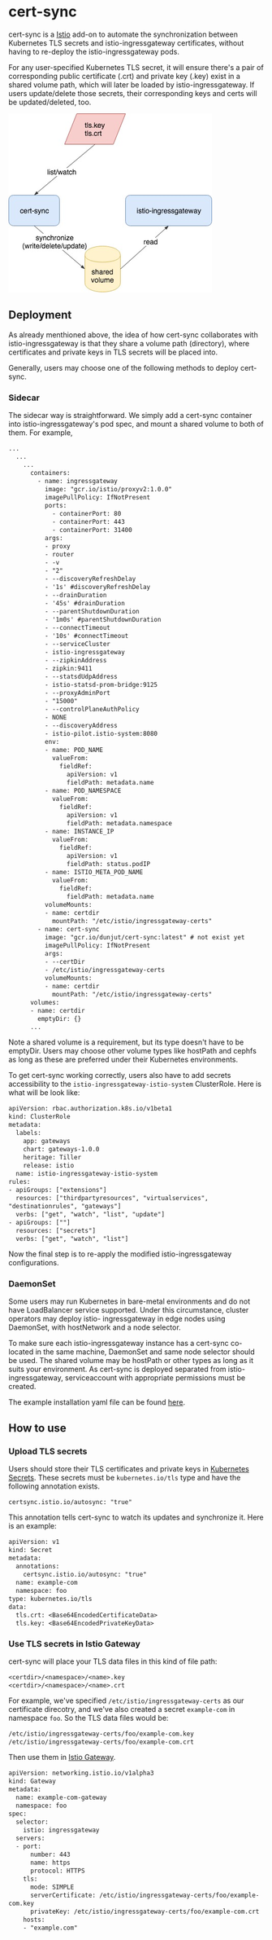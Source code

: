 # cert-sync

cert-sync is a [Istio](https://istio.io/) add-on to automate the synchronization between
Kubernetes TLS secrets and istio-ingressgateway certificates, without having to re-deploy
the istio-ingressgateway pods.

For any user-specified Kubernetes TLS secret, it will ensure there's a pair of
corresponding public certificate (.crt) and private key (.key) exist in a shared volume
path, which will later be loaded by istio-ingressgateway. If users update/delete those
secrets, their corresponding keys and certs will be updated/deleted, too.

![cert-sync high level overview diagram](./docs/images/high-level-overview.jpeg)

## Deployment

As already menthioned above, the idea of how cert-sync collaborates with
istio-ingressgateway is that they share a volume path (directory), where certificates and
private keys in TLS secrets will be placed into.

Generally, users may choose one of the following methods to deploy cert-sync.

### Sidecar

The sidecar way is straightforward. We simply add a cert-sync container into
istio-ingressgateway's pod spec, and mount a shared volume to both of them. For example,

```
...
  ...
    ...
      containers:
        - name: ingressgateway
          image: "gcr.io/istio/proxyv2:1.0.0"
          imagePullPolicy: IfNotPresent
          ports:
            - containerPort: 80
            - containerPort: 443
            - containerPort: 31400
          args:
          - proxy
          - router
          - -v
          - "2"
          - --discoveryRefreshDelay
          - '1s' #discoveryRefreshDelay
          - --drainDuration
          - '45s' #drainDuration
          - --parentShutdownDuration
          - '1m0s' #parentShutdownDuration
          - --connectTimeout
          - '10s' #connectTimeout
          - --serviceCluster
          - istio-ingressgateway
          - --zipkinAddress
          - zipkin:9411
          - --statsdUdpAddress
          - istio-statsd-prom-bridge:9125
          - --proxyAdminPort
          - "15000"
          - --controlPlaneAuthPolicy
          - NONE
          - --discoveryAddress
          - istio-pilot.istio-system:8080
          env:
          - name: POD_NAME
            valueFrom:
              fieldRef:
                apiVersion: v1
                fieldPath: metadata.name
          - name: POD_NAMESPACE
            valueFrom:
              fieldRef:
                apiVersion: v1
                fieldPath: metadata.namespace
          - name: INSTANCE_IP
            valueFrom:
              fieldRef:
                apiVersion: v1
                fieldPath: status.podIP
          - name: ISTIO_META_POD_NAME
            valueFrom:
              fieldRef:
                fieldPath: metadata.name
          volumeMounts:
          - name: certdir
            mountPath: "/etc/istio/ingressgateway-certs"
        - name: cert-sync
          image: "gcr.io/dunjut/cert-sync:latest" # not exist yet
          imagePullPolicy: IfNotPresent
          args:
          - --certDir
          - /etc/istio/ingressgateway-certs
          volumeMounts:
          - name: certdir
            mountPath: "/etc/istio/ingressgateway-certs"
      volumes:
      - name: certdir
        emptyDir: {}
      ...
```

Note a shared volume is a requirement, but its type doesn't have to be emptyDir. Users
may choose other volume types like hostPath and cephfs as long as these are preferred
under their Kubernetes environments.

To get cert-sync working correctly, users also have to add secrets accessibility to the
`istio-ingressgateway-istio-system` ClusterRole. Here is what will be look like:

```
apiVersion: rbac.authorization.k8s.io/v1beta1
kind: ClusterRole
metadata:
  labels:
    app: gateways
    chart: gateways-1.0.0
    heritage: Tiller
    release: istio
  name: istio-ingressgateway-istio-system
rules:
- apiGroups: ["extensions"]
  resources: ["thirdpartyresources", "virtualservices", "destinationrules", "gateways"]
  verbs: ["get", "watch", "list", "update"]
- apiGroups: [""]
  resources: ["secrets"]
  verbs: ["get", "watch", "list"]
```

Now the final step is to re-apply the modified istio-ingressgateway configurations.

### DaemonSet

Some users may run Kubernetes in bare-metal environments and do not have LoadBalancer
service supported. Under this circumstance, cluster operators may deploy istio-
ingressgateway in edge nodes using DaemonSet, with hostNetwork and a node selector.

To make sure each istio-ingressgateway instance has a cert-sync co-located in the same
machine, DaemonSet and same node selector should be used. The shared volume may be
hostPath or other types as long as it suits your environment. As cert-sync is deployed
separated from istio-ingressgateway, serviceaccount with appropriate permissions must be
created.

The example installation yaml file can be found [here](./install/cert-sync.yaml).

## How to use

### Upload TLS secrets

Users should store their TLS certificates and private keys in [Kubernetes Secrets](https://kubernetes.io/docs/concepts/configuration/secret/).
These secrets must be `kubernetes.io/tls` type and have the following annotation exists.

```
certsync.istio.io/autosync: "true"
```

This annotation tells cert-sync to watch its updates and synchronize it. Here is an
example:

```
apiVersion: v1
kind: Secret
metadata:
  annotations:
    certsync.istio.io/autosync: "true"
  name: example-com
  namespace: foo
type: kubernetes.io/tls
data:
  tls.crt: <Base64EncodedCertificateData>
  tls.key: <Base64EncodedPrivateKeyData>
```

### Use TLS secrets in Istio Gateway

cert-sync will place your TLS data files in this kind of file path:

```
<certdir>/<namespace>/<name>.key
<certdir>/<namespace>/<name>.crt
```

For example, we've specified `/etc/istio/ingressgateway-certs` as our certificate
direcotry, and we've also created a secret `example-com` in namespace `foo`. So the TLS
data files would be:

```
/etc/istio/ingressgateway-certs/foo/example-com.key
/etc/istio/ingressgateway-certs/foo/example-com.crt
```

Then use them in [Istio Gateway](https://istio.io/docs/reference/config/istio.networking.v1alpha3/#Gateway).

```
apiVersion: networking.istio.io/v1alpha3
kind: Gateway
metadata:
  name: example-com-gateway
  namespace: foo
spec:
  selector:
    istio: ingressgateway
  servers:
  - port:
      number: 443
      name: https
      protocol: HTTPS
    tls:
      mode: SIMPLE
      serverCertificate: /etc/istio/ingressgateway-certs/foo/example-com.key
      privateKey: /etc/istio/ingressgateway-certs/foo/example-com.crt
    hosts:
    - "example.com"
```
